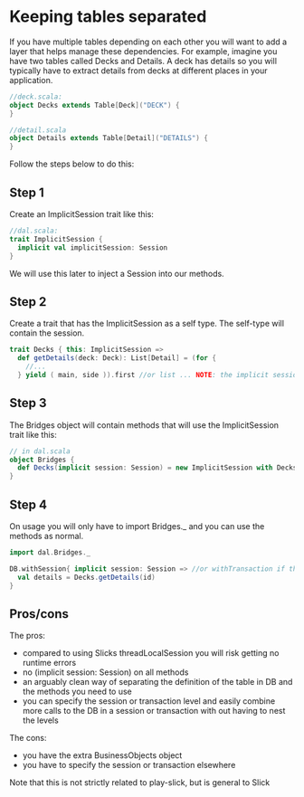 # Keeping tables separated

If you have multiple tables depending on each other you will want to add a layer that helps manage these dependencies. For example, imagine you have two tables called Decks and Details. A deck has details so you will typically have to extract details from decks at different places in your application.


```scala
//deck.scala:
object Decks extends Table[Deck]("DECK") {
}

//detail.scala
object Details extends Table[Detail]("DETAILS") {
}
```

Follow the steps below to do this:

## Step 1 ##
Create an ImplicitSession trait like this:

```scala
//dal.scala:
trait ImplicitSession {
  implicit val implicitSession: Session
}
```

We will use this later to inject a Session into our methods.

## Step 2 ##
Create a trait that has the ImplicitSession as a self type. The self-type will contain the session.

```scala
trait Decks { this: ImplicitSession =>
  def getDetails(deck: Deck): List[Detail] = (for {
    //...
  } yield ( main, side )).first //or list ... NOTE: the implicit session is from ImplicitSession trait
```


## Step 3 ##
The Bridges object will contain methods that will use the ImplicitSession trait like this:

```scala
// in dal.scala
object Bridges {
  def Decks(implicit session: Session) = new ImplicitSession with Decks { override val implicitSession = session }
}
```

## Step 4 ##
On usage you will only have to import Bridges._ and you can use the methods as normal.

```scala
import dal.Bridges._

DB.withSession{ implicit session: Session => //or withTransaction if there are multiple operations
  val details = Decks.getDetails(id)
}

```

## Pros/cons ##

The pros:

* compared to using Slicks threadLocalSession you will risk getting no runtime errors
* no (implicit session: Session) on all methods
* an arguably clean way of separating the definition of the table in DB and the methods you need to use
* you can specify the session or transaction level and easily combine more calls to the DB in a session or transaction with out having to nest the levels

The cons:

* you have the extra BusinessObjects object
* you have to specify the session or transaction elsewhere

Note that this is not strictly related to play-slick, but is general to Slick
